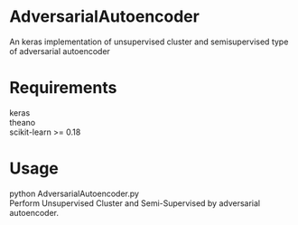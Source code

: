 # AdversarialAutoencoder
An keras implementation of unsupervised cluster and semisupervised type of adversarial autoencoder 

# Requirements
keras  
theano  
scikit-learn >= 0.18  

# Usage
python AdversarialAutoencoder.py  
Perform Unsupervised Cluster and Semi-Supervised by adversarial autoencoder.
